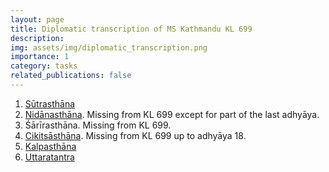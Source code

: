 ```yaml
---
layout: page
title: Diplomatic transcription of MS Kathmandu KL 699
description:
img: assets/img/diplomatic_transcription.png
importance: 1
category: tasks
related_publications: false
---
```


1. [Sūtrasthāna](https://wujastyk.github.io/sushrutaproject/xml/01-su.su/kl_699_sutrasthana.xml)
2. [Nidānasthāna](https://wujastyk.github.io/sushrutaproject/xml/02-su.ni/kl_699_nidanasthana.xml). Missing from KL 699 except for part of the last adhyāya.
3. Śārīrasthāna. Missing from KL 699.
4. [Cikitsāsthāna](https://wujastyk.github.io/sushrutaproject/xml/04-su.ci/kl_699_cikitsasthana.xml). Missing from KL 699 up to adhyāya 18.
5. [Kalpasthāna](https://wujastyk.github.io/sushrutaproject/xml/05-su.ka/kl_699_kalpasthana.xml)
6. [Uttaratantra](https://wujastyk.github.io/sushrutaproject/xml/06-su.ut/kl_699_uttaratantra.xml)
